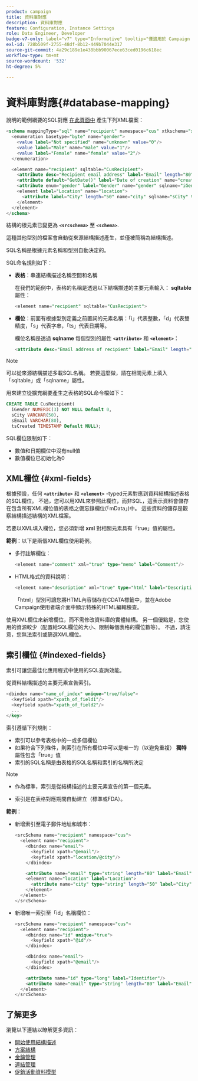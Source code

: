 ```yaml
---
product: campaign
title: 資料庫對應
description: 資料庫對應
feature: Configuration, Instance Settings
role: Data Engineer, Developer
badge-v7-only: label="v7" type="Informative" tooltip="僅適用於 Campaign Classic v7"
exl-id: 728b509f-2755-48df-8b12-449b7044e317
source-git-commit: 4a29c189e1e438bbb90067ece63ced0196c618ec
workflow-type: tm+mt
source-wordcount: '532'
ht-degree: 5%

---
```


# 資料庫對應{#database-mapping}

說明的範例綱要的SQL對應 [在此頁面中](schema-structure.md) 產生下列XML檔案：

```sql
<schema mappingType="sql" name="recipient" namespace="cus" xtkschema="xtk:schema">
  <enumeration basetype="byte" name="gender">    
    <value label="Not specified" name="unknown" value="0"/>    
    <value label="Male" name="male" value="1"/>    
    <value label="Female" name="female" value="2"/> 
  </enumeration>  

  <element name="recipient" sqltable="CusRecipient">    
    <attribute desc="Recipient email address" label="Email" length="80" name="email" sqlname="sEmail" type="string"/>    
    <attribute default="GetDate()" label="Date of creation" name="created" sqlname="tsCreated" type="datetime"/>    
    <attribute enum="gender" label="Gender" name="gender" sqlname="iGender" type="byte"/>    
    <element label="Location" name="location">      
      <attribute label="City" length="50" name="city" sqlname="sCity" type="string" userEnum="city"/>    
    </element>  
  </element>
</schema>
```

結構的根元素已變更為 **`<srcschema>`** 至 **`<schema>`**.

這種其他型別的檔案會自動從來源結構描述產生，並僅被簡稱為結構描述。

SQL名稱是根據元素名稱和型別自動決定的。

SQL命名規則如下：

* **表格**：串連結構描述名稱空間和名稱

  在我們的範例中，表格的名稱是透過以下結構描述的主要元素輸入： **sqltable** 屬性：

  ```sql
  <element name="recipient" sqltable="CusRecipient">
  ```

* **欄位**：前面有根據型別定義之前置詞的元素名稱：「i」代表整數，「d」代表雙精度，「s」代表字串，「ts」代表日期等。

  欄位名稱是透過 **sqlname** 每個型別的屬性 **`<attribute>`** 和 **`<element>`**：

  ```sql
  <attribute desc="Email address of recipient" label="Email" length="80" name="email" sqlname="sEmail" type="string"/> 
  ```

>[!NOTE]
>
>可以從來源結構描述多載SQL名稱。 若要這麼做，請在相關元素上填入「sqltable」或「sqlname」屬性。

用來建立從擴充綱要產生之表格的SQL命令檔如下：

```sql
CREATE TABLE CusRecipient(
  iGender NUMERIC(3) NOT NULL Default 0,   
  sCity VARCHAR(50),   
  sEmail VARCHAR(80),
  tsCreated TIMESTAMP Default NULL);
```

SQL欄位限制如下：

* 數值和日期欄位中沒有null值
* 數值欄位已初始化為0

## XML欄位 {#xml-fields}

根據預設，任何  **`<attribute>`** 和 **`<element>`** -typed元素對應到資料結構描述表格的SQL欄位。 不過，您可以用XML來參照此欄位，而非SQL，這表示資料會儲存在包含所有XML欄位值的表格之備忘錄欄位(「mData」)中。 這些資料的儲存是觀察結構描述結構的XML檔案。

若要以XML填入欄位，您必須新增 **xml** 對相關元素具有「true」值的屬性。

**範例**：以下是兩個XML欄位使用範例。

* 多行註解欄位：

  ```sql
  <element name="comment" xml="true" type="memo" label="Comment"/>
  ```

* HTML格式的資料說明：

  ```sql
  <element name="description" xml="true" type="html" label="Description"/>
  ```

  「html」型別可讓您將HTML內容儲存在CDATA標籤中，並在Adobe Campaign使用者端介面中顯示特殊的HTML編輯檢查。

使用XML欄位來新增欄位，而不需修改資料庫的實體結構。 另一個優點是，您使用的資源較少（配置給SQL欄位的大小、限制每個表格的欄位數等）。 不過，請注意，您無法索引或篩選XML欄位。

## 索引欄位 {#indexed-fields}

索引可讓您最佳化應用程式中使用的SQL查詢效能。

從資料結構描述的主要元素宣告索引。

```sql
<dbindex name="name_of_index" unique="true/false">
  <keyfield xpath="xpath_of_field1"/>
  <keyfield xpath="xpath_of_field2"/>
  ...
</key>
```

索引遵循下列規則：

* 索引可以參考表格中的一或多個欄位
* 如果符合下列條件，則索引在所有欄位中可以是唯一的（以避免重複） **獨特** 屬性包含「true」值
* 索引的SQL名稱是由表格的SQL名稱和索引的名稱所決定

>[!NOTE]
>
>* 作為標準，索引是從結構描述的主要元素宣告的第一個元素。
>
>* 索引是在表格對應期間自動建立（標準或FDA）。

**範例**：

* 新增索引至電子郵件地址和城市：

  ```sql
  <srcSchema name="recipient" namespace="cus">
    <element name="recipient">
      <dbindex name="email">
        <keyfield xpath="@email"/> 
        <keyfield xpath="location/@city"/> 
      </dbindex>
  
      <attribute name="email" type="string" length="80" label="Email" desc="Email address of recipient"/>
      <element name="location" label="Location">
        <attribute name="city" type="string" length="50" label="City" userEnum="city"/>
      </element>
    </element>
  </srcSchema>
  ```

* 新增唯一索引至「id」名稱欄位：

  ```sql
  <srcSchema name="recipient" namespace="cus">
    <element name="recipient">
      <dbindex name="id" unique="true">
        <keyfield xpath="@id"/> 
      </dbindex>
  
      <dbindex name="email">
        <keyfield xpath="@email"/> 
      </dbindex>
  
      <attribute name="id" type="long" label="Identifier"/>
      <attribute name="email" type="string" length="80" label="Email" desc="Email address of recipient"/>
    </element>
  </srcSchema>
  ```

## 了解更多

瀏覽以下連結以瞭解更多資訊：

* [開始使用結構描述](about-schema-reference.md)
* [方案結構](schema-structure.md)
* [金鑰管理](database-keys.md)
* [連結管理](database-links.md)
* [促銷活動資料模型](about-data-model.md)
